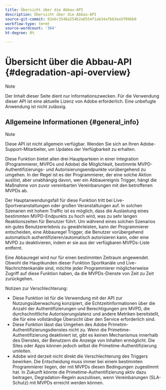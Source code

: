 ```yaml
---
title: Übersicht über die Abbau-API
description: Übersicht über die Abbau-API
source-git-commit: 02ebc3548a254b2a6554f1ab34afbb3ea5f09bb8
workflow-type: tm+mt
source-wordcount: '364'
ht-degree: 0%

---
```


# Übersicht über die Abbau-API {#degradation-api-overview}

>[!NOTE]
>
>Der Inhalt dieser Seite dient nur Informationszwecken. Für die Verwendung dieser API ist eine aktuelle Lizenz von Adobe erforderlich. Eine unbefugte Anwendung ist nicht zulässig.

## Allgemeine Informationen {#general_info}

>[!NOTE]
>
>Diese API ist nicht allgemein verfügbar. Wenden Sie sich an Ihren Adobe-Support-Mitarbeiter, um Updates der Verfügbarkeit zu erhalten.

Diese Funktion bietet allen drei Hauptparteien in einer Integration (Programmierer, MVPDs und Adobe) die Möglichkeit, bestimmte MVPD-Authentifizierungs- und Autorisierungsendpunkte vorübergehend zu umgehen. In der Regel ist es der Programmierer, der eine solche Aktion auslöst, aber unabhängig davon, wer ein Abbauereignis Trigger, hängt die Maßnahme von zuvor vereinbarten Vereinbarungen mit den betroffenen MVPDs ab.

Der Hauptanwendungsfall für diese Funktion tritt bei Live-Sportveranstaltungen oder großen Veranstaltungen auf. In solchen Szenarien mit hohem Traffic ist es möglich, dass die Auslastung eines bestimmten MVPD-Endpunkts zu hoch wird, was zu sehr langen Reaktionszeiten für Benutzer führt. Um während eines solchen Szenarios ein gutes Benutzererlebnis zu gewährleisten, kann der Programmierer entscheiden, eine Abbauregel Trigger, die Benutzer vorübergehend automatisch authentifizieren/automatisch autorisieren kann, oder eine MVPD zu deaktivieren, indem er sie aus der verfügbaren MVPDs-Liste entfernt.

Eine Abbauregel wird nur für einen bestimmten Zeitraum angewendet. Obwohl die Hauptkunden dieser Funktion Sportkanäle und Live-Nachrichtenkanäle sind, möchte jeder Programmierer möglicherweise Zugriff auf diese Funktion haben, da die MVPDs-Dienste von Zeit zu Zeit zurückgehen.

Notizen zur Verschlechterung:

* Diese Funktion ist für die Verwendung mit der API zur Nutzungsüberwachung konzipiert, die Echtzeitinformationen über die Anzahl der Authentifizierungen und Berechtigungen pro MVPD, die durchschnittliche Autorisierungslatenz und andere Metriken bereitstellt, die für eine vollständige Übersicht über den Service erforderlich sind.
* Diese Funktion lässt das Umgehen des Adobe Primetim-Authentifizierungsdienstes nicht zu. Wenn die Primetime-Authentifizierung deaktiviert ist, gibt es keinen Mechanismus innerhalb des Dienstes, der Benutzern die Anzeige von Inhalten ermöglicht. Die Sites oder Apps können jedoch selbst die Primetime-Authentifizierung umleiten.
* Adobe wird derzeit nicht direkt die Verschlechterung des Triggers bewirken. Die Entscheidung muss immer bei einem bestimmten Programmierer liegen, der mit MVPDs diesen Bedingungen zugestimmt hat. In Zukunft könnte die Primetime-Authentifizierung aktiv dazu beitragen, Degradation-Regeln auszulösen, wenn Vereinbarungen (SLA-Schutz) mit MVPDs erreicht werden können.

<!--
## Related Information {#related}

- [ESM API](/help/authentication/entitlement-service-monitoring-api.md)
- [Server-side Metrics](/help/authentication/understanding-serverside-metrics.md)
-->
